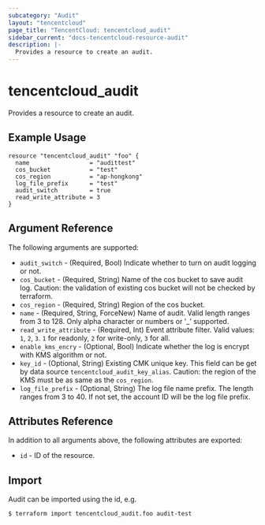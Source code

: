 ```yaml
---
subcategory: "Audit"
layout: "tencentcloud"
page_title: "TencentCloud: tencentcloud_audit"
sidebar_current: "docs-tencentcloud-resource-audit"
description: |-
  Provides a resource to create an audit.
---
```


# tencentcloud_audit

Provides a resource to create an audit.

## Example Usage

```hcl
resource "tencentcloud_audit" "foo" {
  name                 = "audittest"
  cos_bucket           = "test"
  cos_region           = "ap-hongkong"
  log_file_prefix      = "test"
  audit_switch         = true
  read_write_attribute = 3
}
```

## Argument Reference

The following arguments are supported:

* `audit_switch` - (Required, Bool) Indicate whether to turn on audit logging or not.
* `cos_bucket` - (Required, String) Name of the cos bucket to save audit log. Caution: the validation of existing cos bucket will not be checked by terraform.
* `cos_region` - (Required, String) Region of the cos bucket.
* `name` - (Required, String, ForceNew) Name of audit. Valid length ranges from 3 to 128. Only alpha character or numbers or '_' supported.
* `read_write_attribute` - (Required, Int) Event attribute filter. Valid values: `1`, `2`, `3`. `1` for readonly, `2` for write-only, `3` for all.
* `enable_kms_encry` - (Optional, Bool) Indicate whether the log is encrypt with KMS algorithm or not.
* `key_id` - (Optional, String) Existing CMK unique key. This field can be get by data source `tencentcloud_audit_key_alias`. Caution: the region of the KMS must be as same as the `cos_region`.
* `log_file_prefix` - (Optional, String) The log file name prefix. The length ranges from 3 to 40. If not set, the account ID will be the log file prefix.

## Attributes Reference

In addition to all arguments above, the following attributes are exported:

* `id` - ID of the resource.



## Import

Audit can be imported using the id, e.g.

```
$ terraform import tencentcloud_audit.foo audit-test
```

